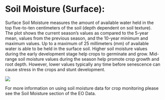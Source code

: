 # Soil Moisture (Surface):

Surface Soil Moisture measures the amount of available water held in the top five-to-ten 
centimeters of the soil (depth dependent on soil texture). The plot shows the current season’s 
values as compared to the 5-year mean, values from the previous season, and the 10-year minimum 
and maximum values. Up to a maximum of 25 millimeters (mm) of available water is able to be held 
in the surface soil. Higher soil moisture values during the early development stage help crops 
to germinate and grow. Mid-range soil moisture values during the season help promote crop growth 
and root depth. However, lower values typically any time before senescence can cause stress in 
the crops and stunt development.

![](images/soil_moisture.jpg)

For more information on using soil moisture data for crop monitoring please see the Soil Moisture 
section of the EO Data.